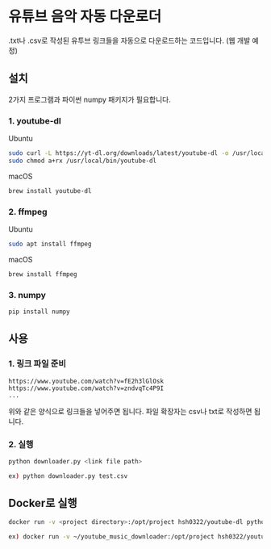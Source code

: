 # 유튜브 음악 자동 다운로더

.txt나 .csv로 작성된 유투브 링크들을 자동으로 다운로드하는 코드입니다. (웹 개발 예정)

## 설치

2가지 프로그램과 파이썬 numpy 패키지가 필요합니다.

### 1. youtube-dl

Ubuntu
```bash
sudo curl -L https://yt-dl.org/downloads/latest/youtube-dl -o /usr/local/bin/youtube-dl
sudo chmod a+rx /usr/local/bin/youtube-dl
```

macOS
```bash
brew install youtube-dl
```

### 2. ffmpeg

Ubuntu
```bash
sudo apt install ffmpeg
```

macOS
```bash
brew install ffmpeg
```

### 3. numpy
```bash
pip install numpy
```

## 사용

### 1. 링크 파일 준비
```csv
https://www.youtube.com/watch?v=fE2h3lGlOsk
https://www.youtube.com/watch?v=zndvqTc4P9I
...
```
위와 같은 양식으로 링크들을 넣어주면 됩니다. 파일 확장자는 csv나 txt로 작성하면 됩니다.

### 2. 실행
```bash
python downloader.py <link file path>

ex) python downloader.py test.csv
```

## Docker로 실행

```bash
docker run -v <project directory>:/opt/project hsh0322/youtube-dl python downloader.py <link file path>

ex) docker run -v ~/youtube_music_downloader:/opt/project hsh0322/youtube-dl python downloader.py test.csv
```
